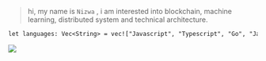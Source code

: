 > hi, my name is `Nizwa` , i am interested into blockchain, machine learning, distributed system and technical architecture.
```txt
let languages: Vec<String> = vec!["Javascript", "Typescript", "Go", "Java", "Rust", "Python", "Others"];
```

<img align="left" src="https://visitor-badge.laobi.icu/badge?page_id=MMADUs.MMADUs" />
